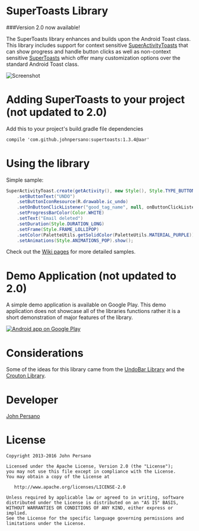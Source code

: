 SuperToasts Library
=================
###Version 2.0 now available!

The SuperToasts library enhances and builds upon the Android Toast class. This library includes support for context sensitive [SuperActivityToasts](https://github.com/JohnPersano/Supertoasts/wiki/SuperActivityToast) that can show progress and handle button clicks as well as non-context sensitive [SuperToasts](https://github.com/JohnPersano/Supertoasts/wiki/SuperToast) which offer many customization options over the standard Android Toast class. 

![Screenshot](https://github.com/JohnPersano/SuperToasts/blob/master/art/SuperToasts_Banner.png)


Adding SuperToasts to your project (not updated to 2.0)
==================================
Add this to your project's build.gradle file dependencies
```xml
compile 'com.github.johnpersano:supertoasts:1.3.4@aar'
```

Using the library
================
Simple sample:
```java
SuperActivityToast.create(getActivity(), new Style(), Style.TYPE_BUTTON)
    .setButtonText("UNDO")
    .setButtonIconResource(R.drawable.ic_undo)
    .setOnButtonClickListener("good_tag_name", null, onButtonClickListener)
    .setProgressBarColor(Color.WHITE)
    .setText("Email deleted")
    .setDuration(Style.DURATION_LONG)
    .setFrame(Style.FRAME_LOLLIPOP)
    .setColor(PaletteUtils.getSolidColor(PaletteUtils.MATERIAL_PURPLE))
    .setAnimations(Style.ANIMATIONS_POP).show();
```
Check out the [Wiki pages](https://github.com/JohnPersano/SuperToasts/wiki) for more detailed samples.

Demo Application (not updated to 2.0)
================
A simple demo application is available on Google Play. This demo application does not showcase all of the libraries functions rather it is a short demonstration of major features of the library.

<a href="https://play.google.com/store/apps/details?id=com.supertoastsdemo">
  <img alt="Android app on Google Play"
       src="https://developer.android.com/images/brand/en_app_rgb_wo_60.png" />
</a>

Considerations
==============
Some of the ideas for this library came from the [UndoBar Library](https://code.google.com/p/romannurik-code/source/browse/misc/undobar)
and the [Crouton Library](https://github.com/keyboardsurfer/Crouton).

Developer
=========
[John Persano](https://plus.google.com/+JohnPersano)


License
=======

    Copyright 2013-2016 John Persano

    Licensed under the Apache License, Version 2.0 (the "License");
    you may not use this file except in compliance with the License.
    You may obtain a copy of the License at

       http://www.apache.org/licenses/LICENSE-2.0

    Unless required by applicable law or agreed to in writing, software
    distributed under the License is distributed on an "AS IS" BASIS,
    WITHOUT WARRANTIES OR CONDITIONS OF ANY KIND, either express or implied.
    See the License for the specific language governing permissions and
    limitations under the License.

